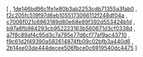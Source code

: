 [
, [1de146bd96c1fe1e80b3ab2253cdb71355a3fab0](https://github.com/facebook/facebook-android-sdk/commit/1de146bd96c1fe1e80b3ab2253cdb71355a3fab0)
, [f2c205fc519f97d6eb1055173066112f248df04a](https://github.com/facebook/facebook-android-sdk/commit/f2c205fc519f97d6eb1055173066112f248df04a)
, [c7006f021c6963189d80e68e89f392d553424b1d](https://github.com/facebook/facebook-android-sdk/commit/c7006f021c6963189d80e68e89f392d553424b1d)
, [b97a6fb984293cb952223163b560671d3cf0338d](https://github.com/facebook/facebook-android-sdk/commit/b97a6fb984293cb952223163b560671d3cf0338d)
, [a7f8c89af4c95d3c7a795e77d6cf77af9ac43710](https://github.com/facebook/facebook-android-sdk/commit/a7f8c89af4c95d3c7a795e77d6cf77af9ac43710)
, [f9c61d2f49390a582614874fb09c02bfb3a440d6](https://github.com/facebook/facebook-android-sdk/commit/f9c61d2f49390a582614874fb09c02bfb3a440d6)
, [2b14ee03de444decee506fbce0c6919540dc4475](https://github.com/facebook/facebook-android-sdk/commit/2b14ee03de444decee506fbce0c6919540dc4475)
]